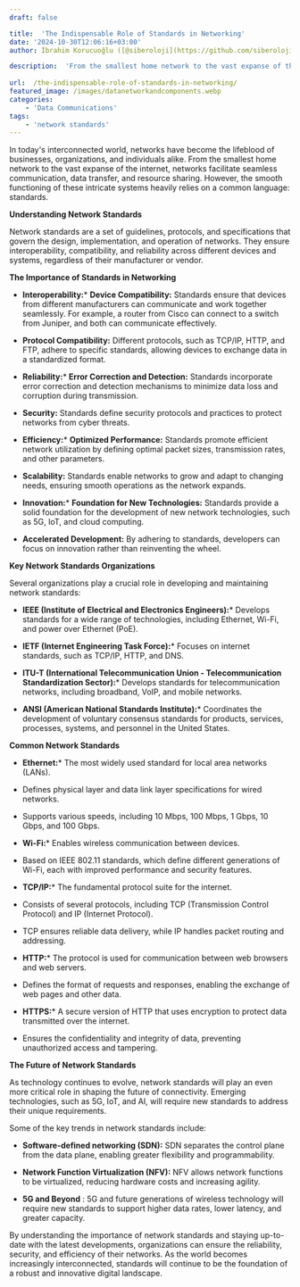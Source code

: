 ```yaml
---
draft: false

title:  'The Indispensable Role of Standards in Networking'
date: '2024-10-30T12:06:16+03:00'
author: İbrahim Korucuoğlu ([@siberoloji](https://github.com/siberoloji))

description:  'From the smallest home network to the vast expanse of the internet, networks facilitate seamless communication, data transfer, and resource sharing. However, the smooth functioning of these intricate systems heavily relies on a common language: standards.' 
 
url:  /the-indispensable-role-of-standards-in-networking/
featured_image: /images/datanetworkandcomponents.webp
categories:
    - 'Data Communications'
tags:
    - 'network standards'
---
```



In today's interconnected world, networks have become the lifeblood of businesses, organizations, and individuals alike. From the smallest home network to the vast expanse of the internet, networks facilitate seamless communication, data transfer, and resource sharing. However, the smooth functioning of these intricate systems heavily relies on a common language: standards.



**Understanding Network Standards**



Network standards are a set of guidelines, protocols, and specifications that govern the design, implementation, and operation of networks. They ensure interoperability, compatibility, and reliability across different devices and systems, regardless of their manufacturer or vendor.



**The Importance of Standards in Networking**


* **Interoperability:*** **Device Compatibility:** Standards ensure that devices from different manufacturers can communicate and work together seamlessly. For example, a router from Cisco can connect to a switch from Juniper, and both can communicate effectively.

* **Protocol Compatibility:** Different protocols, such as TCP/IP, HTTP, and FTP, adhere to specific standards, allowing devices to exchange data in a standardized format.



* **Reliability:*** **Error Correction and Detection:** Standards incorporate error correction and detection mechanisms to minimize data loss and corruption during transmission.

* **Security:** Standards define security protocols and practices to protect networks from cyber threats.



* **Efficiency:*** **Optimized Performance:** Standards promote efficient network utilization by defining optimal packet sizes, transmission rates, and other parameters.

* **Scalability:** Standards enable networks to grow and adapt to changing needs, ensuring smooth operations as the network expands.



* **Innovation:*** **Foundation for New Technologies:** Standards provide a solid foundation for the development of new network technologies, such as 5G, IoT, and cloud computing.

* **Accelerated Development:** By adhering to standards, developers can focus on innovation rather than reinventing the wheel.






**Key Network Standards Organizations**



Several organizations play a crucial role in developing and maintaining network standards:


* **IEEE (Institute of Electrical and Electronics Engineers):*** Develops standards for a wide range of technologies, including Ethernet, Wi-Fi, and power over Ethernet (PoE).



* **IETF (Internet Engineering Task Force):*** Focuses on internet standards, such as TCP/IP, HTTP, and DNS.



* **ITU-T (International Telecommunication Union - Telecommunication Standardization Sector):*** Develops standards for telecommunication networks, including broadband, VoIP, and mobile networks.



* **ANSI (American National Standards Institute):*** Coordinates the development of voluntary consensus standards for products, services, processes, systems, and personnel in the United States.






**Common Network Standards**


* **Ethernet:*** The most widely used standard for local area networks (LANs).

* Defines physical layer and data link layer specifications for wired networks.

* Supports various speeds, including 10 Mbps, 100 Mbps, 1 Gbps, 10 Gbps, and 100 Gbps.



* **Wi-Fi:*** Enables wireless communication between devices.

* Based on IEEE 802.11 standards, which define different generations of Wi-Fi, each with improved performance and security features.



* **TCP/IP:*** The fundamental protocol suite for the internet.

* Consists of several protocols, including TCP (Transmission Control Protocol) and IP (Internet Protocol).

* TCP ensures reliable data delivery, while IP handles packet routing and addressing.



* **HTTP:*** The protocol is used for communication between web browsers and web servers.

* Defines the format of requests and responses, enabling the exchange of web pages and other data.



* **HTTPS:*** A secure version of HTTP that uses encryption to protect data transmitted over the internet.

* Ensures the confidentiality and integrity of data, preventing unauthorized access and tampering.






**The Future of Network Standards**



As technology continues to evolve, network standards will play an even more critical role in shaping the future of connectivity. Emerging technologies, such as 5G, IoT, and AI, will require new standards to address their unique requirements.



Some of the key trends in network standards include:


* **Software-defined networking (SDN):** SDN separates the control plane from the data plane, enabling greater flexibility and programmability.

* **Network Function Virtualization (NFV):** NFV allows network functions to be virtualized, reducing hardware costs and increasing agility.

* **5G and Beyond** : 5G and future generations of wireless technology will require new standards to support higher data rates, lower latency, and greater capacity.




By understanding the importance of network standards and staying up-to-date with the latest developments, organizations can ensure the reliability, security, and efficiency of their networks. As the world becomes increasingly interconnected, standards will continue to be the foundation of a robust and innovative digital landscape.
